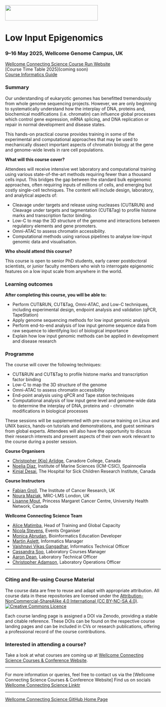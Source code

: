 <img src="https://coursesandconferences.wellcomeconnectingscience.org/wp-content/themes/wcc_courses_and_conferences/dist/assets/svg/logo.svg" width="300" height="50"> 

# Low Input Epigenomics

### 9–16 May 2025, Wellcome Genome Campus, UK

[Wellcome Connecting Science Course Run Website](https://coursesandconferences.wellcomeconnectingscience.org/event/low-input-epigenomics-20250509/) <br /> 
[Course Time Table 2025](coming soon) <br /> 
[Course Informatics Guide](https://github.com/WCSCourses/Low_Input_Epigenomics_2025/blob/main/LowInputEpigenomics_InformaticsGuide.md)

### Summary

Our understanding of eukaryotic genomes has benefitted tremendously from whole genome sequencing projects. However, we are only beginning to systematically understand how the interplay of DNA, proteins and, biochemical modifications (i.e. chromatin) can influence global processes which control gene expression, mRNA splicing, and DNA replication or repair in normal development and disease states.

This hands-on practical course provides training in some of the experimental and computational approaches that may be used to mechanically dissect important aspects of chromatin biology at the gene and genome-wide levels in rare cell populations.

**What will this course cover?**

Attendees will receive intensive wet laboratory and computational training using various state-of-the-art methods requiring fewer than a thousand cells input. This bridges the gap between the standard bulk epigenomic approaches, often requiring inputs of millions of cells, and emerging but costly single-cell techniques. The content will include design, laboratory, and analytical aspects of: 

- Cleavage under targets and release using nucleases (CUT&RUN) and Cleavage under targets and tagmentation (CUT&Tag) to profile histone marks and transcription factor binding.
- Low-C to map the 3D structure of the genome and interactions between regulatory elements and gene promoters.
- Omni-ATAC to assess chromatin accessibility.
- Computational methods using various pipelines to analyse low-input genomic data and visualisation.

**Who should attend this course?**

This course is open to senior PhD students, early career postdoctoral scientists, or junior faculty members who wish to interrogate epigenomic features on a low input scale from anywhere in the world.

### Learning outcomes

**After completing this course, you will be able to:**

- Perform CUT&RUN, CUT&Tag, Omni-ATAC, and Low-C techniques, including experimental design, endpoint analysis and validation (qPCR, TapeStation)
- Apply genome sequencing methods for low input genomic analysis
- Perform end-to-end analysis of low input genome sequence data from raw sequence to identifying loci of biological importance
- Explain how low input genomic methods can be applied in development and disease research

### Programme

The course will cover the following techniques:

- CUT&RUN and CUT&Tag to profile histone marks and transcription factor binding
- Low-C to map the 3D structure of the genome
- Omni-ATAC to assess chromatin accessibility
- End-point analysis using qPCR and Tape station techniques
- Computational analysis of low input gene level and genome-wide data to determine the interplay of DNA, proteins and - chromatin modifications in biological processes

These sessions will be supplemented with pre-course training on Linux and UNIX basics, hands-on tutorials and demonstrations, and guest seminars from global experts. Attendees will also have the opportunity to discuss their research interests and present aspects of their own work relevant to the course during a poster session.

**Course Organisers**      

- [Christopher (Kip) Arlidge](), Canadore College, Canada
- [Noelia Díaz](), Institute of Marine Sciences (ICM-CSIC), Spainnoelia
- [Kinjal Desai](), The Hospital for Sick Children Research Institute, Canada

**Course Instructors**      

- [Fabian Groll](), The Institute of Cancer Research, UK
- [Noura Maziak](), MRC-LMS London, UK
- [Lisanne Mout](), Princess Margaret Cancer Centre, University Health Network, Canada

**Wellcome Connecting Science Team**

- [Alice Matimba](https://uk.linkedin.com/in/alice-matimba-8805177), Head of Training and Global Capacity
- [Nicola Stevens](https://www.wellcomeconnectingscience.org/person/stevens-nicola/), Events Organiser
- [Monica Abrudan](https://uk.linkedin.com/in/monica-abrudan-09bb34a), Bioinformatics Education Developer
- [Martin Aslett](https://coursesandconferences.wellcomeconnectingscience.org/about-us/the-team/), Informatics Manager
- [Vaishnavi Vikas Gangadhar](https://www.wellcomeconnectingscience.org/person/gangadhar-vaishnavi/), Informatics Technical Officer
- [Cassandra Soo](https://uk.linkedin.com/in/cassandra-claire-soo-b3783277/ms?trk=people-guest_people_search-card), Laboratory Courses Manager
- [Aaron Dean](https://uk.linkedin.com/in/aaron-dean-5b5a21163), Laboratory Technical Officer
- [Christopher Adamson](https://www.wellcomeconnectingscience.org/person/adamson-chris/), Laboratory Operations Officer

******

### Citing and Re-using Course Material

The course data are free to reuse and adapt with appropriate attribution. All course data in these repositories are licensed under the <a rel="license" href="https://creativecommons.org/licenses/by-nc-sa/4.0/">Attribution-NonCommercial-ShareAlike 4.0 International (CC BY-NC-SA 4.0)</a>. <a rel="license" href="http://creativecommons.org/licenses/by/4.0/"><img alt="Creative Commons Licence" style="border-width:0" src="https://i.creativecommons.org/l/by-nc-sa/4.0/88x31.png" /></a><br /> 

Each course landing page is assigned a DOI via Zenodo, providing a stable and citable reference. These DOIs can be found on the respective course landing pages and can be included in CVs or research publications, offering a professional record of the course contributions.

### Interested in attending a course?

Take a look at what courses are coming up at [Wellcome Connecting Science Courses & Conference Website](https://coursesandconferences.wellcomeconnectingscience.org/our-events/).

---

For more information or queries, feel free to contact us via the [Wellcome Connecting Science Courses & Conference Website]
Find us on socials [Wellcome Connecting Science Linktr](https://linktr.ee/eventswcs)

---

[Wellcome Connecting Science GitHub Home Page](https://github.com/WCSCourses) 
